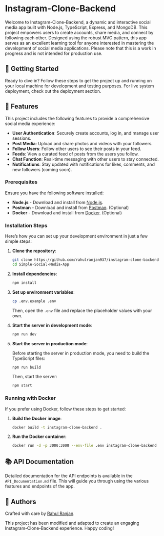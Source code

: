 # Instagram-Clone-Backend

Welcome to Instagram-Clone-Backend, a dynamic and interactive social media app built with Node.js, TypeScript, Express, and MongoDB. This project empowers users to create accounts, share media, and connect by following each other. Designed using the robust MVC pattern, this app serves as an excellent learning tool for anyone interested in mastering the development of social media applications. Please note that this is a work in progress and is not intended for production use.

## 🚀 Getting Started

Ready to dive in? Follow these steps to get the project up and running on your local machine for development and testing purposes. For live system deployment, check out the deployment section.

## 🌟 Features

This project includes the following features to provide a comprehensive social media experience:

- **User Authentication**: Securely create accounts, log in, and manage user sessions.
- **Post Media**: Upload and share photos and videos with your followers.
- **Follow Users**: Follow other users to see their posts in your feed.
- **Feeds**: View a curated feed of posts from the users you follow.
- **Chat Function**: Real-time messaging with other users to stay connected.
- **Notifications**: Stay updated with notifications for likes, comments, and new followers (coming soon).

### Prerequisites

Ensure you have the following software installed:

- **Node.js** - Download and install from [Node.js](https://nodejs.org/en/).
- **Postman** - Download and install from [Postman](https://www.getpostman.com/). (Optional)
- **Docker** - Download and install from [Docker](https://www.docker.com/). (Optional)

### Installation Steps

Here’s how you can set up your development environment in just a few simple steps:

1. **Clone the repository**:

    ```sh
    git clone https://github.com/rahulranjan937/instagram-clone-backend.git
    cd Simple-Social-Media-App
    ```

2. **Install dependencies**:

    ```sh
    npm install
    ```

3. **Set up environment variables**:

    ```sh
    cp .env.example .env
    ```

    Then, open the `.env` file and replace the placeholder values with your own.

4. **Start the server in development mode**:

    ```sh
    npm run dev
    ```

5. **Start the server in production mode**:

    Before starting the server in production mode, you need to build the TypeScript files:

    ```sh
    npm run build
    ```

    Then, start the server:

    ```sh
    npm start
    ```

### Running with Docker

If you prefer using Docker, follow these steps to get started:

1. **Build the Docker image**:

    ```sh
    docker build -t instagram-clone-backend .
    ```

2. **Run the Docker container**:

    ```sh
    docker run -d -p 3000:3000 --env-file .env instagram-clone-backend
    ```

## 📚 API Documentation

Detailed documentation for the API endpoints is available in the `API_Documentation.md` file. This will guide you through using the various features and endpoints of the app.

## 👥 Authors

Crafted with care by [Rahul Ranjan](https://github.com/rahulranjan937).

This project has been modified and adapted to create an engaging Instagram-Clone-Backend experience. Happy coding!
